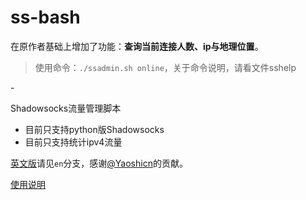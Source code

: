 ss-bash
=======


在原作者基础上增加了功能：**查询当前连接人数、ip与地理位置**。

> 使用命令：`./ssadmin.sh online`，关于命令说明，请看文件sshelp

\-

Shadowsocks流量管理脚本

* 目前只支持python版Shadowsocks
* 目前只支持统计ipv4流量

[英文版](https://github.com/hellofwy/ss-bash/tree/en)请见`en`分支，感谢[@Yaoshicn](https://github.com/Yaoshicn)的贡献。


[使用说明][User Manual]


[User Manual]:    https://github.com/hellofwy/ss-bash/wiki
